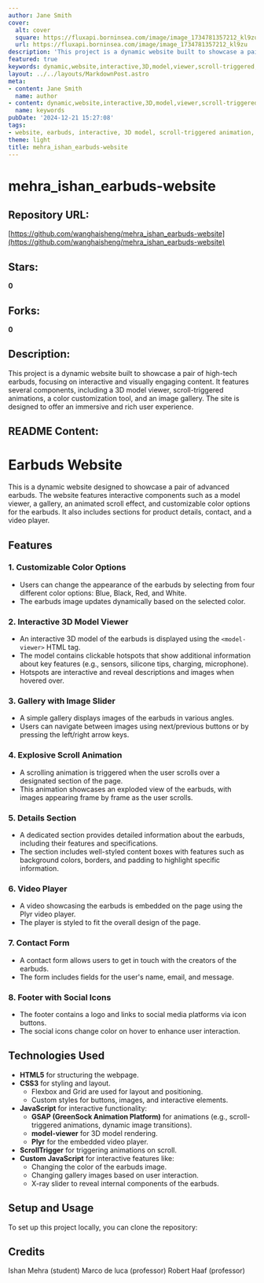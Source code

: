 ```yaml
---
author: Jane Smith
cover:
  alt: cover
  square: https://fluxapi.borninsea.com/image/image_1734781357212_kl9zu
  url: https://fluxapi.borninsea.com/image/image_1734781357212_kl9zu
description: 'This project is a dynamic website built to showcase a pair of high-tech earbuds, focusing on interactive and visually engaging content. It features several components, including a 3D model viewer, scroll-triggered animations, a color customization tool, and an image gallery. The site is designed to offer an immersive and rich user experience.'
featured: true
keywords: dynamic,website,interactive,3D,model,viewer,scroll-triggered,animations,colormapddl,customization,gallery,scrolling,animation,product,details,contact,form,video,player,technologies,html5,css3,js,Gsap,GreenSock,flexbox,grid,social/icons
layout: ../../layouts/MarkdownPost.astro
meta:
- content: Jane Smith
  name: author
- content: dynamic,website,interactive,3D,model,viewer,scroll-triggered,animations,colormapddl,customization,gallery,scrolling,animation,product,details,contact,form,video,player,technologies,html5,css3,js,Gsap,GreenSock,flexbox,grid,social/icons
  name: keywords
pubDate: '2024-12-21 15:27:08'
tags:
- website, earbuds, interactive, 3D model, scroll-triggered animation, color customization, image gallery, dynamic, user experience, customizable, HTML5, CSS3, JavaScript, GSAP
theme: light
title: mehra_ishan_earbuds-website
---
```


# mehra_ishan_earbuds-website

## Repository URL: 
[https://github.com/wanghaisheng/mehra_ishan_earbuds-website](https://github.com/wanghaisheng/mehra_ishan_earbuds-website)

## Stars: 
**0**

## Forks: 
**0**

## Description: 
This project is a dynamic website built to showcase a pair of high-tech earbuds, focusing on interactive and visually engaging content. It features several components, including a 3D model viewer, scroll-triggered animations, a color customization tool, and an image gallery. The site is designed to offer an immersive and rich user experience.

## README Content: 
# Earbuds Website

This is a dynamic website designed to showcase a pair of advanced earbuds. The website features interactive components such as a model viewer, a gallery, an animated scroll effect, and customizable color options for the earbuds. It also includes sections for product details, contact, and a video player.

## Features

### 1. **Customizable Color Options**
   - Users can change the appearance of the earbuds by selecting from four different color options: Blue, Black, Red, and White.
   - The earbuds image updates dynamically based on the selected color.

### 2. **Interactive 3D Model Viewer**
   - An interactive 3D model of the earbuds is displayed using the `<model-viewer>` HTML tag.
   - The model contains clickable hotspots that show additional information about key features (e.g., sensors, silicone tips, charging, microphone).
   - Hotspots are interactive and reveal descriptions and images when hovered over.

### 3. **Gallery with Image Slider**
   - A simple gallery displays images of the earbuds in various angles.
   - Users can navigate between images using next/previous buttons or by pressing the left/right arrow keys.

### 4. **Explosive Scroll Animation**
   - A scrolling animation is triggered when the user scrolls over a designated section of the page.
   - This animation showcases an exploded view of the earbuds, with images appearing frame by frame as the user scrolls.

### 5. **Details Section**
   - A dedicated section provides detailed information about the earbuds, including their features and specifications.
   - The section includes well-styled content boxes with features such as background colors, borders, and padding to highlight specific information.

### 6. **Video Player**
   - A video showcasing the earbuds is embedded on the page using the Plyr video player.
   - The player is styled to fit the overall design of the page.

### 7. **Contact Form**
   - A contact form allows users to get in touch with the creators of the earbuds.
   - The form includes fields for the user's name, email, and message.

### 8. **Footer with Social Icons**
   - The footer contains a logo and links to social media platforms via icon buttons.
   - The social icons change color on hover to enhance user interaction.

## Technologies Used

- **HTML5** for structuring the webpage.
- **CSS3** for styling and layout.
  - Flexbox and Grid are used for layout and positioning.
  - Custom styles for buttons, images, and interactive elements.
- **JavaScript** for interactive functionality:
  - **GSAP (GreenSock Animation Platform)** for animations (e.g., scroll-triggered animations, dynamic image transitions).
  - **model-viewer** for 3D model rendering.
  - **Plyr** for the embedded video player.
- **ScrollTrigger** for triggering animations on scroll.
- **Custom JavaScript** for interactive features like:
  - Changing the color of the earbuds image.
  - Changing gallery images based on user interaction.
  - X-ray slider to reveal internal components of the earbuds.

## Setup and Usage
To set up this project locally, you can clone the repository:

## Credits
Ishan Mehra (student)
Marco de luca (professor)
Robert Haaf (professor)


